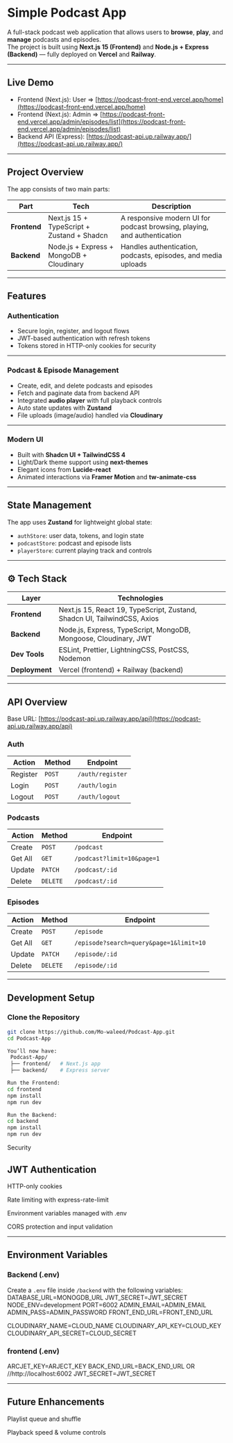 # Simple Podcast App

A full-stack podcast web application that allows users to **browse**, **play**, and **manage** podcasts and episodes.  
The project is built using **Next.js 15 (Frontend)** and **Node.js + Express (Backend)** — fully deployed on **Vercel** and **Railway**.

---

## Live Demo

-  Frontend (Next.js): User => [https://podcast-front-end.vercel.app/home](https://podcast-front-end.vercel.app/home)  
-  Frontend (Next.js): Admin => [https://podcast-front-end.vercel.app/admin/episodes/list](https://podcast-front-end.vercel.app/admin/episodes/list)  
-  Backend API (Express): [https://podcast-api.up.railway.app/](https://podcast-api.up.railway.app/)

---

## Project Overview

The app consists of two main parts:

| Part | Tech | Description |
|------|------|--------------|
| **Frontend** | Next.js 15 + TypeScript + Zustand + Shadcn | A responsive modern UI for podcast browsing, playing, and authentication |
| **Backend** | Node.js + Express + MongoDB + Cloudinary | Handles authentication, podcasts, episodes, and media uploads |

---

## Features

###  Authentication
- Secure login, register, and logout flows  
- JWT-based authentication with refresh tokens  
- Tokens stored in HTTP-only cookies for security  

---

###  Podcast & Episode Management
- Create, edit, and delete podcasts and episodes  
- Fetch and paginate data from backend API  
- Integrated **audio player** with full playback controls  
- Auto state updates with **Zustand**  
- File uploads (image/audio) handled via **Cloudinary**

---

###  Modern UI
- Built with **Shadcn UI + TailwindCSS 4**  
- Light/Dark theme support using **next-themes**  
- Elegant icons from **Lucide-react**  
- Animated interactions via **Framer Motion** and **tw-animate-css**

---

##  State Management

The app uses **Zustand** for lightweight global state:
- `authStore`: user data, tokens, and login state  
- `podcastStore`: podcast and episode lists  
- `playerStore`: current playing track and controls  

---

## ⚙️ Tech Stack

| Layer | Technologies |
|-------|---------------|
| **Frontend** | Next.js 15, React 19, TypeScript, Zustand, Shadcn UI, TailwindCSS, Axios |
| **Backend** | Node.js, Express, TypeScript, MongoDB, Mongoose, Cloudinary, JWT |
| **Dev Tools** | ESLint, Prettier, LightningCSS, PostCSS, Nodemon |
| **Deployment** | Vercel (frontend) + Railway (backend) |

---

##  API Overview

Base URL: [https://podcast-api.up.railway.app/api](https://podcast-api.up.railway.app/api)

### Auth
| Action | Method | Endpoint |
|--------|---------|----------|
| Register | `POST` | `/auth/register` |
| Login | `POST` | `/auth/login` |
| Logout | `POST` | `/auth/logout` |

### Podcasts
| Action | Method | Endpoint |
|--------|---------|----------|
| Create | `POST` | `/podcast` |
| Get All | `GET` | `/podcast?limit=10&page=1` |
| Update | `PATCH` | `/podcast/:id` |
| Delete | `DELETE` | `/podcast/:id` |

### Episodes
| Action | Method | Endpoint |
|--------|---------|----------|
| Create | `POST` | `/episode` |
| Get All | `GET` | `/episode?search=query&page=1&limit=10` |
| Update | `PATCH` | `/episode/:id` |
| Delete | `DELETE` | `/episode/:id` |

---

##  Development Setup

### Clone the Repository

```bash
git clone https://github.com/Mo-waleed/Podcast-App.git
cd Podcast-App

You’ll now have:
 Podcast-App/
 ├── frontend/   # Next.js app
 ├── backend/    # Express server

Run the Frontend:
cd frontend
npm install
npm run dev

Run the Backend:
cd backend
npm install
npm run dev
```
Security

## JWT Authentication

HTTP-only cookies

Rate limiting with express-rate-limit

Environment variables managed with .env

CORS protection and input validation

---

## Environment Variables

### Backend (.env)

Create a `.env` file inside `/backend` with the following variables:
DATABASE_URL=MONOGDB_URL
JWT_SECRET=JWT_SECRET
NODE_ENV=development
PORT=6002
ADMIN_EMAIL=ADMIN_EMAIL
ADMIN_PASS=ADMIN_PASSWORD
FRONT_END_URL=FRONT_END_URL

CLOUDINARY_NAME=CLOUD_NAME
CLOUDINARY_API_KEY=CLOUD_KEY
CLOUDINARY_API_SECRET=CLOUD_SECRET


### frontend (.env)

ARCJET_KEY=ARJECT_KEY
BACK_END_URL=BACK_END_URL  OR   //http://localhost:6002
JWT_SECRET=JWT_SECRET

---
## Future Enhancements

Playlist queue and shuffle

Playback speed & volume controls

